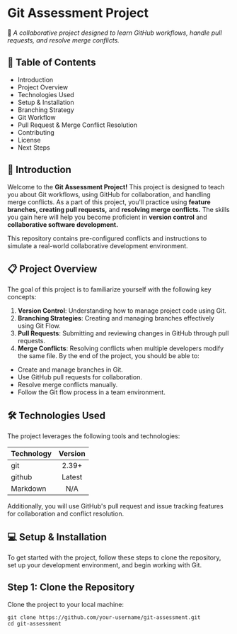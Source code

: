 # Git Assessment Project

🚀 *A collaborative project designed to learn GitHub workflows, handle pull requests, and resolve merge conflicts.*

## 📜 Table of Contents

* Introduction
* Project Overview
* Technologies Used
* Setup & Installation
* Branching Strategy
* Git Workflow
* Pull Request & Merge Conflict Resolution
* Contributing
* License
* Next Steps

## 📌 Introduction

Welcome to the **Git Assessment Project!** This project is designed to teach you about Git workflows, using GitHub for collaboration, and handling merge conflicts. As a part of this project, you'll practice using **feature branches, creating pull requests,** and **resolving merge conflicts.** The skills you gain here will help you become proficient in **version control** and **collaborative software development.**

This repository contains pre-configured conflicts and instructions to simulate a real-world collaborative development environment.

## 📋 Project Overview

The goal of this project is to familiarize yourself with the following key concepts:

1. **Version Control**: Understanding how to manage project code using Git.
2. **Branching Strategies**: Creating and managing branches effectively using Git Flow.
3. **Pull Requests**: Submitting and reviewing changes in GitHub through pull requests.
4. **Merge Conflicts**: Resolving conflicts when multiple developers modify the same file. By the end of the project, you should be able to:

* Create and manage branches in Git.
* Use GitHub pull requests for collaboration.
* Resolve merge conflicts manually.
* Follow the Git flow process in a team environment.

## 🛠️ Technologies Used

The project leverages the following tools and technologies:

| Technology  | Version|
| ------------- |:-------------:|
| git           | 2.39+         |
| github        | Latest        |
| Markdown      | N/A           |

Additionally, you will use GitHub's pull request and issue tracking features for collaboration and conflict resolution.

## 💻 Setup & Installation

To get started with the project, follow these steps to clone the repository, set up your development environment, and begin working with Git.

## Step 1: Clone the Repository

Clone the project to your local machine:

``` 
git clone https://github.com/your-username/git-assessment.git
cd git-assessment 
